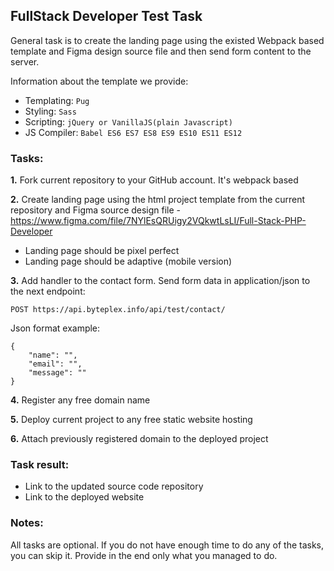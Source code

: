 ## FullStack Developer Test Task

General task is to create the landing page using the existed Webpack based template and Figma design source file and then send form content to the server.

Information about the template we provide:
- Templating: `Pug`
- Styling: `Sass`
- Scripting: `jQuery or VanillaJS(plain Javascript)`
- JS Compiler: `Babel ES6 ES7 ES8 ES9 ES10 ES11 ES12`

### Tasks:

**1.** Fork current repository to your GitHub account. It's webpack based

**2.** Create landing page using the html project template from the current repository and Figma source design file - https://www.figma.com/file/7NYlEsQRUigy2VQkwtLsLI/Full-Stack-PHP-Developer
* Landing page should be pixel perfect
* Landing page should be adaptive (mobile version)

**3.** Add handler to the contact form. Send form data in application/json to the next endpoint:
```
POST https://api.byteplex.info/api/test/contact/
```
Json format example:
```
{
    "name": "",
    "email": "",
    "message": ""
}
```

**4.** Register any free domain name

**5.** Deploy current project to any free static website hosting

**6.** Attach previously registered domain to the deployed project 

### Task result:

- Link to the updated source code repository
- Link to the deployed website

### Notes:
All tasks are optional. If you do not have enough time to do any of the tasks, you can skip it. 
Provide in the end only what you managed to do.